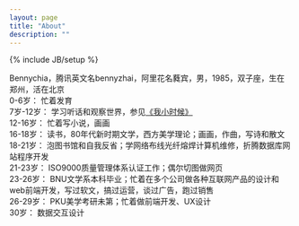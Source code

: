 ```yaml
---
layout: page
title: "About"
description: ""
---
```

{% include JB/setup %}

Bennychia，腾讯英文名bennyzhai，阿里花名蕤宾，男，1985，双子座，生在郑州，活在北京  
0-6岁： 忙着发育  
7岁-12岁： 学习听话和观察世界，参见<a href="./article/2008/10/10/我小时候">《我小时候》</a>  
12-16岁： 忙着写小说，画画  
16-18岁： 读书，80年代新时期文学，西方美学理论；画画，作曲，写诗和散文  
18-21岁： 泡图书馆和自我反省；学网络布线光纤熔焊计算机维修，折腾数据库网站程序开发  
21-23岁： ISO9000质量管理体系认证工作；偶尔切图做网页  
23-26岁： BNU文学系本科毕业；忙着在多个公司做各种互联网产品的设计和web前端开发，写过软文，搞过运营，谈过广告，跑过销售  
26-29岁： PKU美学考研未第；忙着做前端开发、UX设计  
30岁： 数据交互设计